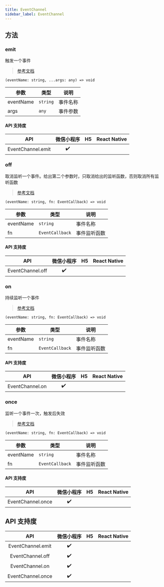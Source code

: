 ```yaml
---
title: EventChannel
sidebar_label: EventChannel
---
```


## 方法

### emit

触发一个事件

> [参考文档](https://developers.weixin.qq.com/miniprogram/dev/api/route/EventChannel.emit.html)

```tsx
(eventName: string, ...args: any) => void
```

| 参数 | 类型 | 说明 |
| --- | --- | --- |
| eventName | `string` | 事件名称 |
| args | `any` | 事件参数 |

#### API 支持度

| API | 微信小程序 | H5 | React Native |
| :---: | :---: | :---: | :---: |
| EventChannel.emit | ✔️ |  |  |

### off

取消监听一个事件。给出第二个参数时，只取消给出的监听函数，否则取消所有监听函数

> [参考文档](https://developers.weixin.qq.com/miniprogram/dev/api/route/EventChannel.off.html)

```tsx
(eventName: string, fn: EventCallback) => void
```

| 参数 | 类型 | 说明 |
| --- | --- | --- |
| eventName | `string` | 事件名称 |
| fn | `EventCallback` | 事件监听函数 |

#### API 支持度

| API | 微信小程序 | H5 | React Native |
| :---: | :---: | :---: | :---: |
| EventChannel.off | ✔️ |  |  |

### on

持续监听一个事件

> [参考文档](https://developers.weixin.qq.com/miniprogram/dev/api/route/EventChannel.on.html)

```tsx
(eventName: string, fn: EventCallback) => void
```

| 参数 | 类型 | 说明 |
| --- | --- | --- |
| eventName | `string` | 事件名称 |
| fn | `EventCallback` | 事件监听函数 |

#### API 支持度

| API | 微信小程序 | H5 | React Native |
| :---: | :---: | :---: | :---: |
| EventChannel.on | ✔️ |  |  |

### once

监听一个事件一次，触发后失效

> [参考文档](https://developers.weixin.qq.com/miniprogram/dev/api/route/EventChannel.once.html)

```tsx
(eventName: string, fn: EventCallback) => void
```

| 参数 | 类型 | 说明 |
| --- | --- | --- |
| eventName | `string` | 事件名称 |
| fn | `EventCallback` | 事件监听函数 |

#### API 支持度

| API | 微信小程序 | H5 | React Native |
| :---: | :---: | :---: | :---: |
| EventChannel.once | ✔️ |  |  |

## API 支持度

| API | 微信小程序 | H5 | React Native |
| :---: | :---: | :---: | :---: |
| EventChannel.emit | ✔️ |  |  |
| EventChannel.off | ✔️ |  |  |
| EventChannel.on | ✔️ |  |  |
| EventChannel.once | ✔️ |  |  |
